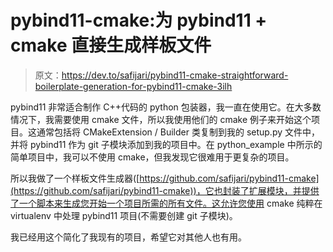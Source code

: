 # pybind11-cmake:为 pybind11 + cmake 直接生成样板文件

> 原文：<https://dev.to/safijari/pybind11-cmake-straightforward-boilerplate-generation-for-pybind11-cmake-3ilh>

pybind11 非常适合制作 C++代码的 python 包装器，我一直在使用它。在大多数情况下，我需要使用 cmake 文件，所以我使用他们的 cmake 例子来开始这个项目。这通常包括将 CMakeExtension / Builder 类复制到我的 setup.py 文件中，并将 pybind11 作为 git 子模块添加到我的项目中。在 python_example 中所示的简单项目中，我可以不使用 cmake，但我发现它很难用于更复杂的项目。

所以我做了一个样板文件生成器([https://github.com/safijari/pybind11-cmake](https://github.com/safijari/pybind11-cmake))，它也封装了扩展模块，并提供了一个脚本来生成您开始一个项目所需的所有文件。这允许您使用 cmake 纯粹在 virtualenv 中处理 pybind11 项目(不需要创建 git 子模块)。

我已经用这个简化了我现有的项目，希望它对其他人也有用。